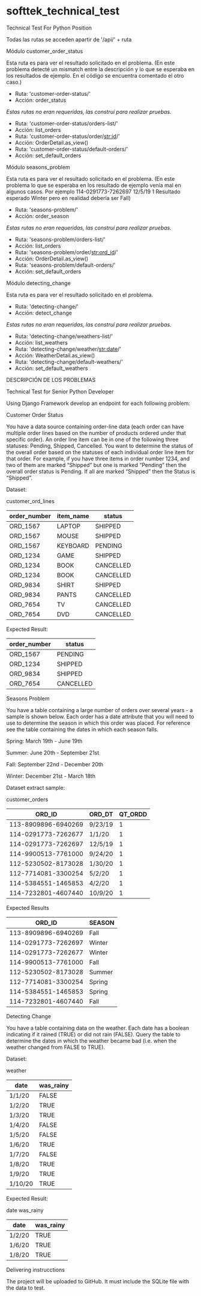 # softtek_technical_test
Technical Test For Python Position

Todas las rutas se acceden apartir de '/api/' + ruta

Módulo customer_order_status

Esta ruta es para ver el resultado solicitado en el problema. 
(En este problema detecté un mismatch entre la descripción y lo que se esperaba en los resultados de ejemplo. En el código se encuentra comentado el otro caso.)
- Ruta: 'customer-order-status/'
- Acción: order_status

*Estas rutas no eran requeridas, las construí para realizar pruebas.*
- Ruta: 'customer-order-status/orders-list/'
- Acción: list_orders
- Ruta: 'customer-order-status/order/<str:id>/'
- Acción: OrderDetail.as_view()
- Ruta: 'customer-order-status/default-orders/'
- Acción: set_default_orders

Módulo seasons_problem

Esta ruta es para ver el resultado solicitado en el problema. (En este problema lo que se esperaba en los resultado de ejemplo venía mal en algunos casos. Por ejemplo 114-0291773-7262697	12/5/19	1 Resultado esperado Winter pero en realidad debería ser Fall)
- Ruta: 'seasons-problem/'
- Acción: order_season

*Estas rutas no eran requeridas, las construí para realizar pruebas.*
- Ruta: 'seasons-problem/orders-list/'
- Acción: list_orders
- Ruta: 'seasons-problem/order/<str:ord_id>/'
- Acción: OrderDetail.as_view()
- Ruta: 'seasons-problem/default-orders/'
- Acción: set_default_orders

Módulo detecting_change

Esta ruta es para ver el resultado solicitado en el problema.
- Ruta: 'detecting-change/'
- Acción: detect_change

*Estas rutas no eran requeridas, las construí para realizar pruebas.*
- Ruta: 'detecting-change/weathers-list/'
- Acción: list_weathers
- Ruta: 'detecting-change/weather/<str:date>/'
- Acción: WeatherDetail.as_view()
- Ruta: 'detecting-change/default-weathers/'
- Acción: set_default_weathers


DESCRIPCIÓN DE LOS PROBLEMAS

Technical Test for Senior Python Developer

Using Django Framework develop an endpoint for each following problem:

Customer Order Status

You have a data source containing order-line data (each order can have multiple order lines based on
the number of products ordered under that specific order). An order line item can be in one of the
following three statuses: Pending, Shipped, Cancelled. You want to determine the status of the overall
order based on the statuses of each individual order line item for that order. For example, if you have
three items in order number 1234, and two of them are marked “Shipped” but one is marked “Pending”
then the overall order status is Pending. If all are marked “Shipped” then the Status is “Shipped”.

Dataset:

customer_ord_lines

| order_number | item_name | status |
|--------------|-----------|----------|
| ORD_1567 | LAPTOP | SHIPPED |
| ORD_1567 | MOUSE | SHIPPED |
| ORD_1567 | KEYBOARD | PENDING |
| ORD_1234 | GAME | SHIPPED |
| ORD_1234 | BOOK | CANCELLED|
| ORD_1234 | BOOK | CANCELLED|
| ORD_9834 | SHIRT | SHIPPED |
| ORD_9834 | PANTS | CANCELLED|
| ORD_7654 | TV | CANCELLED|
| ORD_7654 | DVD | CANCELLED|

Expected Result:

| order_number | status |
|--------------|----------|
| ORD_1567 | PENDING |
| ORD_1234 | SHIPPED |
| ORD_9834 | SHIPPED |
| ORD_7654 | CANCELLED|

Seasons Problem

You have a table containing a large number of orders over several years - a sample is shown
below. Each order has a date attribute that you will need to use to determine the season in
which this order was placed. For reference see the table containing the dates in which each
season falls.

Spring: March 19th - June 19th

Summer: June 20th - September 21st

Fall: September 22nd - December 20th

Winter: December 21st - March 18th

Dataset extract sample:

customer_orders

| ORD_ID | ORD_DT | QT_ORDD |
|-------------------|----------|---------|
| 113-8909896-6940269 | 9/23/19 | 1 |
| 114-0291773-7262677 | 1/1/20 | 1 |
| 114-0291773-7262697 | 12/5/19 | 1 |
| 114-9900513-7761000 | 9/24/20 | 1 |
| 112-5230502-8173028 | 1/30/20 | 1 |
| 112-7714081-3300254 | 5/2/20 | 1 |
| 114-5384551-1465853 | 4/2/20 | 1 |
| 114-7232801-4607440 | 10/9/20 | 1 |

Expected Results

| ORD_ID | SEASON |
|-------------------|---------|
| 113-8909896-6940269 | Fall |
| 114-0291773-7262697 | Winter |
| 114-0291773-7262677 | Winter |
| 114-9900513-7761000 | Fall |
| 112-5230502-8173028 | Summer |
| 112-7714081-3300254 | Spring |
| 114-5384551-1465853 | Spring |
| 114-7232801-4607440 | Fall |

Detecting Change

You have a table containing data on the weather. Each date has a boolean indicating if it rained
(TRUE) or did not rain (FALSE). Query the table to determine the dates in which the weather
became bad (i.e. when the weather changed from FALSE to TRUE).

Dataset:

weather

| date | was_rainy |
|---------|-----------|
| 1/1/20 | FALSE |
| 1/2/20 | TRUE |
| 1/3/20 | TRUE |
| 1/4/20 | FALSE |
| 1/5/20 | FALSE |
| 1/6/20 | TRUE |
| 1/7/20 | FALSE |
| 1/8/20 | TRUE |
| 1/9/20 | TRUE |
| 1/10/20 | TRUE |

Expected Result:

date was_rainy

| date | was_rainy |
|--------|-----------|
| 1/2/20 | TRUE |
| 1/6/20 | TRUE |
| 1/8/20 | TRUE |

Delivering instrucctions

The project will be uploaded to GitHub. It must include the SQLite file with the data to test.
